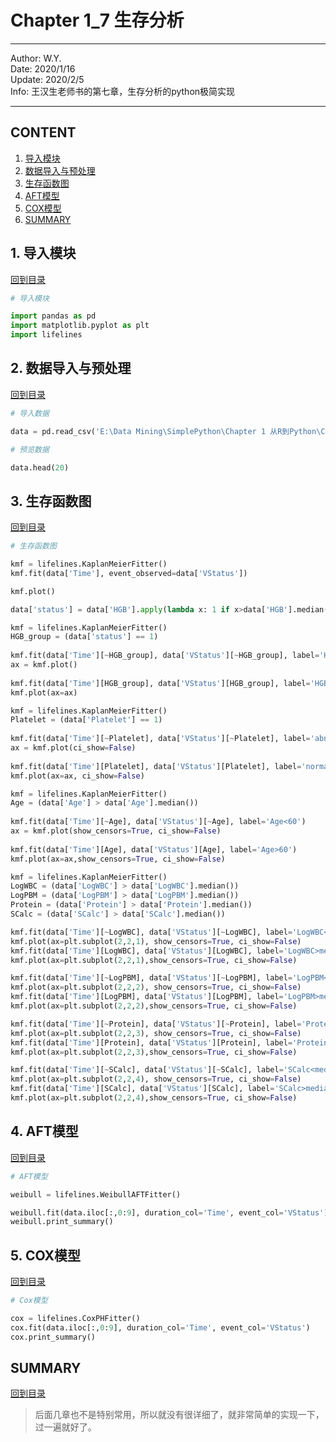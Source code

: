 # Chapter 1_7 生存分析

----
Author: W.Y.  
Date: 2020/1/16  
Update: 2020/2/5  
Info: 王汉生老师书的第七章，生存分析的python极简实现   

----

## CONTENT

1. [导入模块](#1-导入模块)  
2. [数据导入与预处理](#2-数据导入与预处理)
3. [生存函数图](#3-生存函数图)
4. [AFT模型](#4-AFT模型)
5. [COX模型](#5-COX模型)
6. [SUMMARY](#SUMMARY)

## 1. 导入模块
[回到目录](#content)

``` python
# 导入模块

import pandas as pd
import matplotlib.pyplot as plt  
import lifelines
```

## 2. 数据导入与预处理
[回到目录](#content)

``` python
# 导入数据

data = pd.read_csv('E:\Data Mining\SimplePython\Chapter 1 从R到Python\CH 1_7 生存分析\CH 1_7 data.csv')
```

``` python
# 预览数据

data.head(20)
```

## 3. 生存函数图
[回到目录](#content)

``` python
# 生存函数图

kmf = lifelines.KaplanMeierFitter()
kmf.fit(data['Time'], event_observed=data['VStatus'])

kmf.plot()
```

``` python
data['status'] = data['HGB'].apply(lambda x: 1 if x>data['HGB'].median() else 0)
```

``` python
kmf = lifelines.KaplanMeierFitter()
HGB_group = (data['status'] == 1)
 
kmf.fit(data['Time'][~HGB_group], data['VStatus'][~HGB_group], label='HGB<Median')
ax = kmf.plot()
 
kmf.fit(data['Time'][HGB_group], data['VStatus'][HGB_group], label='HGB>Median')
kmf.plot(ax=ax)
```

``` python
kmf = lifelines.KaplanMeierFitter()
Platelet = (data['Platelet'] == 1)
 
kmf.fit(data['Time'][~Platelet], data['VStatus'][~Platelet], label='abnormal')
ax = kmf.plot(ci_show=False)
 
kmf.fit(data['Time'][Platelet], data['VStatus'][Platelet], label='normal')
kmf.plot(ax=ax, ci_show=False)
```

``` python
kmf = lifelines.KaplanMeierFitter()
Age = (data['Age'] > data['Age'].median())
 
kmf.fit(data['Time'][~Age], data['VStatus'][~Age], label='Age<60')
ax = kmf.plot(show_censors=True, ci_show=False)
 
kmf.fit(data['Time'][Age], data['VStatus'][Age], label='Age>60')
kmf.plot(ax=ax,show_censors=True, ci_show=False)
```

``` python
kmf = lifelines.KaplanMeierFitter()
LogWBC = (data['LogWBC'] > data['LogWBC'].median())
LogPBM = (data['LogPBM'] > data['LogPBM'].median())
Protein = (data['Protein'] > data['Protein'].median())
SCalc = (data['SCalc'] > data['SCalc'].median())

kmf.fit(data['Time'][~LogWBC], data['VStatus'][~LogWBC], label='LogWBC<median')
kmf.plot(ax=plt.subplot(2,2,1), show_censors=True, ci_show=False)
kmf.fit(data['Time'][LogWBC], data['VStatus'][LogWBC], label='LogWBC>median')
kmf.plot(ax=plt.subplot(2,2,1),show_censors=True, ci_show=False)

kmf.fit(data['Time'][~LogPBM], data['VStatus'][~LogPBM], label='LogPBM<median')
kmf.plot(ax=plt.subplot(2,2,2), show_censors=True, ci_show=False)
kmf.fit(data['Time'][LogPBM], data['VStatus'][LogPBM], label='LogPBM>median')
kmf.plot(ax=plt.subplot(2,2,2),show_censors=True, ci_show=False)

kmf.fit(data['Time'][~Protein], data['VStatus'][~Protein], label='Protein<median')
kmf.plot(ax=plt.subplot(2,2,3), show_censors=True, ci_show=False)
kmf.fit(data['Time'][Protein], data['VStatus'][Protein], label='Protein>median')
kmf.plot(ax=plt.subplot(2,2,3),show_censors=True, ci_show=False)

kmf.fit(data['Time'][~SCalc], data['VStatus'][~SCalc], label='SCalc<median')
kmf.plot(ax=plt.subplot(2,2,4), show_censors=True, ci_show=False)
kmf.fit(data['Time'][SCalc], data['VStatus'][SCalc], label='SCalc>median')
kmf.plot(ax=plt.subplot(2,2,4),show_censors=True, ci_show=False)
```

## 4. AFT模型
[回到目录](#content)

``` python
# AFT模型

weibull = lifelines.WeibullAFTFitter()

weibull.fit(data.iloc[:,0:9], duration_col='Time', event_col='VStatus')
weibull.print_summary()
```

## 5. COX模型
[回到目录](#content)

``` python
# Cox模型

cox = lifelines.CoxPHFitter()
cox.fit(data.iloc[:,0:9], duration_col='Time', event_col='VStatus')
cox.print_summary()  
```

## SUMMARY
[回到目录](#content)

> 后面几章也不是特别常用，所以就没有很详细了，就非常简单的实现一下，过一遍就好了。

